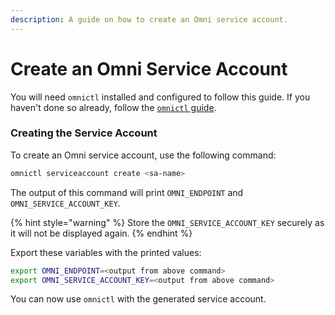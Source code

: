 ```yaml
---
description: A guide on how to create an Omni service account.
---
```


# Create an Omni Service Account

You will need `omnictl` installed and configured to follow this guide. If you haven't done so already, follow the [`omnictl` guide](index-1.md).

### Creating the Service Account

To create an Omni service account, use the following command:

```bash
omnictl serviceaccount create <sa-name>
```

The output of this command will print `OMNI_ENDPOINT` and `OMNI_SERVICE_ACCOUNT_KEY`.

{% hint style="warning" %}
Store the `OMNI_SERVICE_ACCOUNT_KEY` securely as it will not be displayed again.
{% endhint %}

Export these variables with the printed values:

```bash
export OMNI_ENDPOINT=<output from above command>
export OMNI_SERVICE_ACCOUNT_KEY=<output from above command>
```

You can now use `omnictl` with the generated service account.
